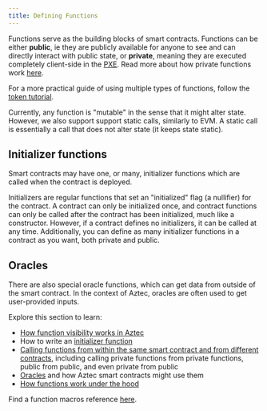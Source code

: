 ```yaml
---
title: Defining Functions
---
```


Functions serve as the building blocks of smart contracts. Functions can be either **public**, ie they are publicly available for anyone to see and can directly interact with public state, or **private**, meaning they are executed completely client-side in the [PXE](../../pxe/index.md). Read more about how private functions work [here](./inner_workings.md#private-functions).

For a more practical guide of using multiple types of functions, follow the [token tutorial](../../../../tutorials/contract_tutorials/token_contract.md).

Currently, any function is "mutable" in the sense that it might alter state. However, we also support support static calls, similarly to EVM. A static call is essentially a call that does not alter state (it keeps state static).

## Initializer functions

Smart contracts may have one, or many, initializer functions which are called when the contract is deployed.

Initializers are regular functions that set an "initialized" flag (a nullifier) for the contract. A contract can only be initialized once, and contract functions can only be called after the contract has been initialized, much like a constructor. However, if a contract defines no initializers, it can be called at any time. Additionally, you can define as many initializer functions in a contract as you want, both private and public.

## Oracles

There are also special oracle functions, which can get data from outside of the smart contract. In the context of Aztec, oracles are often used to get user-provided inputs.

Explore this section to learn:

- [How function visibility works in Aztec](./visibility.md)
- How to write an [initializer function](../../../../guides/smart_contracts/writing_contracts/initializers.md)
- [Calling functions from within the same smart contract and from different contracts](../../../../guides/smart_contracts/writing_contracts/call_functions.md), including calling private functions from private functions, public from public, and even private from public
- [Oracles](../oracles/index.md) and how Aztec smart contracts might use them
- [How functions work under the hood](./inner_workings.md)

Find a function macros reference [here](../../../../reference/smart_contract_reference/macros.md).